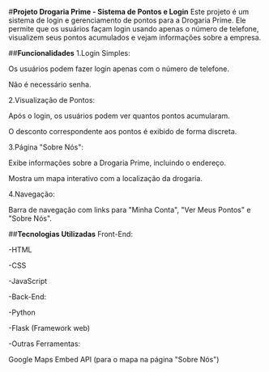 #**Projeto Drogaria Prime - Sistema de Pontos e Login**
Este projeto é um sistema de login e gerenciamento de pontos para a Drogaria Prime. Ele permite que os usuários façam login usando apenas o número de telefone, visualizem seus pontos acumulados e vejam informações sobre a empresa.

##**Funcionalidades**
1.Login Simples:

Os usuários podem fazer login apenas com o número de telefone.

Não é necessário senha.

2.Visualização de Pontos:

Após o login, os usuários podem ver quantos pontos acumularam.

O desconto correspondente aos pontos é exibido de forma discreta.

3.Página "Sobre Nós":

Exibe informações sobre a Drogaria Prime, incluindo o endereço.

Mostra um mapa interativo com a localização da drogaria.

4.Navegação:

Barra de navegação com links para "Minha Conta", "Ver Meus Pontos" e "Sobre Nós".

##**Tecnologias Utilizadas**
Front-End:

-HTML

-CSS

-JavaScript

-Back-End:

-Python

-Flask (Framework web)

-Outras Ferramentas:

Google Maps Embed API (para o mapa na página "Sobre Nós")
